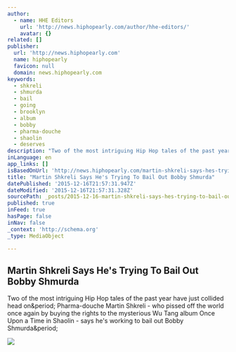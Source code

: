 ```yaml
---
author:
  - name: HHE Editors
    url: 'http://news.hiphopearly.com/author/hhe-editors/'
    avatar: {}
related: []
publisher:
  url: 'http://news.hiphopearly.com'
  name: hiphopearly
  favicon: null
  domain: news.hiphopearly.com
keywords:
  - shkreli
  - shmurda
  - bail
  - going
  - brooklyn
  - album
  - bobby
  - pharma-douche
  - shaolin
  - deserves
description: "Two of the most intriguing Hip Hop tales of the past year have just collided head on. Pharma-douche Martin Shkreli - who pissed off the world once again by buying the rights to the mysterious Wu Tang album Once Upon a Time in Shaolin - says he's working to bail out Bobby Shmurda."
inLanguage: en
app_links: []
isBasedOnUrl: 'http://news.hiphopearly.com/martin-shkreli-says-hes-trying-bail-bobby-shmurda/#'
title: "Martin Shkreli Says He's Trying To Bail Out Bobby Shmurda"
datePublished: '2015-12-16T21:57:31.947Z'
dateModified: '2015-12-16T21:57:31.328Z'
sourcePath: _posts/2015-12-16-martin-shkreli-says-hes-trying-to-bail-out-bobby-shmurda.md
published: true
inFeed: true
hasPage: false
inNav: false
_context: 'http://schema.org'
_type: MediaObject

---
```

<article style=""><h1>Martin Shkreli Says He's Trying To Bail Out Bobby Shmurda</h1><p>Two of the most intriguing Hip Hop tales of the past year have just collided head on&amp;period; Pharma-douche Martin Shkreli - who pissed off the world once again by buying the rights to the mysterious Wu Tang album Once Upon a Time in Shaolin - says he's working to bail out Bobby Shmurda&amp;period;</p><img src="http://news.hiphopearly.com/wp-content/uploads/2015/12/bobby-martin.png" /></article>